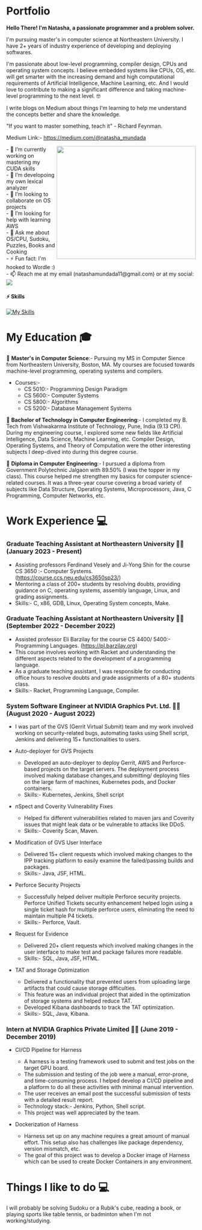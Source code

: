 # Portfolio

**Hello There! I'm Natasha, a passionate programmer and a problem solver.**

I'm pursuing master's in computer science at Northeastern University. I have 2+ years of industry experience of developing and deploying softwares. 

I'm passionate about low-level programming, compiler design, CPUs and operating system concepts. I believe embedded systems like CPUs, OS, etc. will get smarter with the increasing demand and high computational requirements of Artificial Intelligence, Machine Learning, etc. And I would love to contribute to making a significant difference and taking machine-level programming to the next level. 🤓


I write blogs on Medium about things I'm learning to help me understand the concepts better and share the knowledge. 

"If you want to master something, teach it" - Richard Feynman. 

Medium Link:- https://medium.com/@natasha_mundada


<img src="https://github.com/mayankchaudhary26/Cool-Readme-ideas/raw/master/data/productive.gif" width="370" height="300" align="right"/>

<div>
- 🔭 I’m currently working on mastering my CUDA skills<br>
- 🌱 I’m developoing my own lexical analyzer<br>
- 👯 I’m looking to collaborate on OS projects<br>
- 🤔 I’m looking for help with learning AWS<br>
- 💬 Ask me about OS/CPU, Sudoku, Puzzles, Books and Cooking<br>
- ⚡️ Fun fact: I'm hooked to Wordle :)<br>
- 📫 Reach me at my email (natashamundada11@gmail.com) or at my social: <br>
<a target="_blank" rel="noopener noreferrer" href="https://www.linkedin.com/in/natasha-mundada/"><img src="https://skillicons.dev/icons?i=linkedin&theme=light"></a>
<br>
</div>

#### ⚡ Skills
[![My Skills](https://skillicons.dev/icons?i=java,cpp,c,linux,vim,eclipse,docker,kubernetes,mysql,mongodb,sqlite,html,git,github,gitlab&theme=light&perline=7)](https://skillicons.dev)

# **My Education** :mortar_board:

:school:	**Master's in Computer Science**:- Pursuing my MS in Computer Sience from Northeastern University, Boston, MA. My courses are focused towards machine-level programming, operating systems and compilers. 
* Courses:- 
   * CS 5010:- Programming Design Paradigm
   * CS 5600:- Computer Systems
   * CS 5800:- Algorithms
   * CS 5200:- Database Management Systems

:school:	**Bachelor of Technology in Computer Engineering**:- I completed my B. Tech from Vishwakarma Institute of Technology, Pune, India (9.13 CPI). During my engineering course, I explored some new fields like Artificial Intelligence, Data Science, Machine Learning, etc. Compiler Design, Operating Systems, and Theory of Computation were the other interesting subjects I deep-dived into during this degree course.

:school: **Diploma in Computer Engineering**:- I pursued a diploma from Government Polytechnic Jalgaon with 89.50% (I was the topper in my class). This course helped me strengthen my basics for computer science-related courses. It was a three-year course covering a broad variety of subjects like Data Structure, Operating Systems, Microprocessors, Java, C Programming, Computer Networks, etc.


# **Work Experience** 💻 

### **Graduate Teaching Assistant at Northeastern University** 👩‍💻 (January 2023 - Present)
* Assisting professors Ferdinand Vesely and Ji-Yong Shin for the course CS 3650 :- Computer Systems. (https://course.ccs.neu.edu/cs3650sp23/)
* Mentoring a class of 200+ students by resolving doubts, providing guidance on C, operating systems, assembly language, Linux, and grading assignments.
* Skills:- C, x86, GDB, Linux, Operating System concepts, Make. 

### **Graduate Teaching Assistant at Northeastern University** 👩‍💻 (September 2022 - December 2022)
* Assisted professor Eli Barzilay for the course CS 4400/ 5400:- Programming Languages. (https://pl.barzilay.org)
* This course involves working with Racket and understanding the different aspects related to the development of a programming language. 
* As a graduate teaching assistant, I was responsible for conducting office hours to resolve doubts and grade assignments of a 80+ students class.
* Skills:- Racket, Programming Language, Compiler.

### **System Software Engineer at NVIDIA Graphics Pvt. Ltd.** 👩‍💻 (August 2020 - August 2022)
* I was part of the GVS (Gerrit Virtual Submit) team and my work involved working on security-related bugs, automating tasks using Shell script, Jenkins and delivering 15+ functionalities to users. 

* Auto-deployer for GVS Projects
  * Developed an auto-deployer to deploy Gerrit, AWS and Perforce-based projects on the target servers. The deployment process involved making database changes,and submitting/ deploying files on the large farm of machines, Kubernetes pods, and Docker containers.
  * Skills:- Kubernetes, Jenkins, Shell script

* nSpect and Coverity Vulnerability Fixes 
  * Helped fix different vulnerabilities related to maven jars and Coverity issues that might leak data or be vulnerable to attacks like DDoS.
  * Skills:- Coverity Scan, Maven. 

* Modification of GVS User Interface 
  * Delivered 15+ client requests which involved making changes to the IPP tracking platform to easily examine the failed/passing builds and packages. 
  * Skills:- Java, JSF, HTML.
 
* Perforce Security Projects
  * Successfully helped deliver multiple Perforce security projects. Perforce Unified Tickets security enhancement helped login using a single ticket hash for multiple perforce users, eliminating the need to maintain multiple P4 tickets.
  * Skills:- Perforce, Vault.

* Request for Evidence
  * Delivered 20+ client requests which involved making changes in the user interface to make test and package failures more readable.
  * Skills:- SQL, Java, JSF, HTML.

* TAT and Storage Optimization
  * Delivered a functionality that prevented users from uploading large artifacts that could cause storage difficulties. 
  * This feature was an individual project that aided in the optimization of storage systems and helped reduce TAT.
  * Developed Kibana dashboards to track the TAT optimization. 
  * Skills:- SQL, Java, Kibana.

### **Intern at NVIDIA Graphics Private Limited** 👩‍💻  (June 2019 - December 2019) 
* CI/CD Pipeline for Harness
  * A harness is a testing framework used to submit and test jobs on the target GPU board.
  * The submission and testing of the job were a manual, error-prone, and time-consuming process. I helped develop a CI/CD pipeline and a platform to do all these activities with minimal manual intervention. 
  * The user receives an email post the successful submission of tests with a detailed result report. 
  * Technology stack:- Jenkins, Python, Shell script. 
  * This project was well appreciated by the team. 

* Dockerization of Harness
  * Harness set up on any machine requires a great amount of manual effort. This setup also has challenges like package dependency, version mismatch, etc. 
  * The goal of this project was to develop a Docker image of Harness which can be used to create Docker Containers in any environment.



# **Things I like to do** 💻 
I will probably be solving Sudoku or a Rubik's cube, reading a book, or playing sports like table tennis, or badminton when I'm not working/studying.


